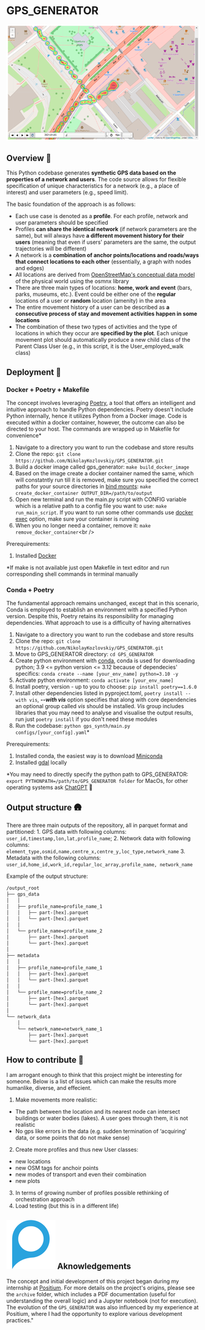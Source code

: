 # GPS_GENERATOR

![GPS_GENERATOR_EXAMPLE](./img/gps_generator_example.png)

## Overview :fax:

This Python codebase generates **synthetic GPS data based on the properties of a network and users**. The code source allows for flexible specification of unique characteristics for a network (e.g., a place of interest) and user parameters (e.g., speed limit).

The basic foundation of the approach is as follows:

- Each use case is denoted as a **profile**. For each profile, network and user parameters should be specified
- Profiles **can share the identical network** (if network parameters are the same), but will always have **a different movement history for their users** (meaning that even if users' parameters are the same, the output trajectories will be different)
- A network is a **combination of anchor points/locations and roads/ways that connect locations to each other** (essentially, a graph with nodes and edges)
- All locations are derived from [OpenStreetMap's conceptual data model](https://wiki.openstreetmap.org/wiki/Main_Page) of the physical world using the osmnx library
- There are three main types of locations: **home, work and event** (bars, parks, museums, etc.). Event could be either one of the **regular** locations of a user or **random** location (amenity) in the area
- The entire movement history of a user can be described as **a consecutive process of stay and movement activities happen in some locations**
- The combination of these two types of activities and the type of locations in which they occur are **specified by the plot**. Each unique movement plot should automatically produce a new child class of the Parent Class User (e.g., in this script, it is the User_employed_walk class)

## Deployment :construction_worker:

### Docker + Poetry + Makefile

The concept involves leveraging [Poetry](https://python-poetry.org/docs/#installing-with-the-official-installer), a tool that offers an intelligent and intuitive approach to handle Python dependencies. Poetry doesn't include Python internally, hence it utilizes Python from a Docker image. Code is executed within a docker container, however, the outcome can also be directed to your host. The commands are wrapped up in Makefile for convenience\*

1. Navigate to a directory you want to run the codebase and store results
2. Clone the repo: `git clone https://github.com/NikolayKozlovskiy/GPS_GENERATOR.git`
3. Build a docker image called gps_generator: `make build_docker_image`
4. Based on the image create a docker container named the same, which will constatntly run till it is removed, make sure you specified the correct paths for your source directories in [bind mounts](https://docs.docker.com/storage/bind-mounts/): `make create_docker_container OUTPUT_DIR=/path/to/output`
5. Open new terminal and run the main.py script with CONFIG variable which is a relative path to a config file you want to use: `make run_main_script`. If you want to run some other commands use [docker exec](https://docs.docker.com/engine/reference/commandline/exec/) option, make sure your container is running
6. When you no longer need a container, remove it: `make remove_docker_container`\<br />

Prerequirements:

1. Installed [Docker](https://www.docker.com/get-started/)

\*If make is not available just open Makefile in text editor and run corresponding shell commands in terminal manually

### Conda + Poetry

The fundamental approach remains unchanged, except that in this scenario, Conda is employed to establish an environment with a specified Python version. Despite this, Poetry retains its responsibility for managing dependencies. What approach to use is a difficulty of having alternatives

1. Navigate to a directory you want to run the codebase and store results
2. Clone the repo: `git clone https://github.com/NikolayKozlovskiy/GPS_GENERATOR.git`
3. Move to GPS_GENERATOR directory: `cd GPS_GENERATOR`
4. Create python environment with [conda](https://docs.conda.io/en/latest/), conda is used for downloading python; 3.9 <= python version <= 3.12 because of dependecies' specifics: `conda create --name [your_env_name] python=3.10 -y`
5. Activate python environment: `conda activate [your_env_name]`
6. Install poetry, version - up to you to choose: `pip install poetry==1.6.0`
7. Install other dependencies listed in pyproject.toml, `poetry install --with vis`, **_--with vis_** option specifies that along with core dependencies an optional group called _vis_ should be installed. _Vis_ group includes libraries that you may need to analyse and visualise the output results, run just `poetry install` if you don't need these modules
8. Run the codebase: `python gps_synth/main.py configs/[your_config].yaml`\*<br />

Prerequirements:

1. Installed conda, the easiest way is to download [Miniconda](https://docs.conda.io/projects/miniconda/en/latest/)
2. Installed [gdal](https://gdal.org/) locally

\*You may need to directly specify the python path to GPS_GENERATOR: `export PYTHONPATH=/path/to/GPS_GENERATOR folder` for MacOs, for other operating systems ask [ChatGPT](https://chat.openai.com/) :green_heart:

## Output structure :hut:

There are three main outputs of the repository, all in parquet format and partitioned: 1. GPS data with following columns: `user_id,timestamp,lon,lat,profile_name`; 2. Network data with following columns: `element_type,osmid,name,centre_x,centre_y,loc_type,network_name` 3. Metadata with the following columns: `user_id,home_id,work_id,regular_loc_array,profile_name, network_name`

Example of the output structure:

```
/output_root
├── gps_data
│   │
│   ├── profile_name=profile_name_1
│   │   ├── part-[hex].parquet
│   │   └── part-[hex].parquet
│   │
│   └── profile_name=profile_name_2
│       ├── part-[hex].parquet
│       └── part-[hex].parquet
│
├── metadata
│   │
│   ├── profile_name=profile_name_1
│   │   ├── part-[hex].parquet
│   │   └── part-[hex].parquet
│   │
│   └── profile_name=profile_name_2
│       ├── part-[hex].parquet
│       └── part-[hex].parquet
│
└── network_data
    │
    └── network_name=network_name_1
        ├── part-[hex].parquet
        └── part-[hex].parquet
```

## How to contribute :pill:

I am arrogant enough to think that this project might be interesting for someone. Below is a list of issues which can make the results more humanlike, diverse, and effecient.

1. Make movements more realistic:

- The path between the location and its nearest node can intersect buildings or water bodies (lakes). A user goes through them, it is not realistic
- No gps like errors in the data (e.g. sudden termination of ‘acquiring’ data, or some points that do not make sense)

2. Create more profiles and thus new User classes:

- new locations
- new OSM tags for anchoir points
- new modes of transport and even their combination
- new plots

3. In terms of growing number of profiles possible rethinking of orchestration approach
4. Load testing (but this is in a different life)

## ![Positium](./img/positium.png) Aknowledgements

The concept and initial development of this project began during my internship at [Positium](https://positium.com/). For more details on the project's origins, please see the `archive` folder, which includes a PDF documentation (useful for understanding the overall logic) and a Jupyter notebook (not for execution). The evolution of the `GPS_GENERATOR` was also influenced by my experience at Positium, where I had the opportunity to explore various development practices."
